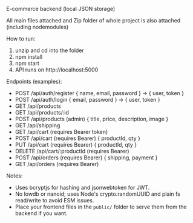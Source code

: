 E-commerce backend (local JSON storage)

All main files attached and Zip folder of whole project is also attached (including nodemodules)

How to run:
1. unzip and cd into the folder
2. npm install
3. npm start
4. API runs on http://localhost:5000

Endpoints (examples):
- POST /api/auth/register    { name, email, password } -> { user, token }
- POST /api/auth/login       { email, password } -> { user, token }
- GET  /api/products
- GET  /api/products/:id
- POST /api/products         (admin) { title, price, description, image }
- GET  /api/shipping
- GET  /api/cart             (requires Bearer token)
- POST /api/cart             (requires Bearer) { productId, qty }
- PUT  /api/cart             (requires Bearer) { productId, qty }
- DELETE /api/cart/:productId (requires Bearer)
- POST /api/orders           (requires Bearer) { shipping, payment }
- GET  /api/orders           (requires Bearer)

Notes:
- Uses bcryptjs for hashing and jsonwebtoken for JWT.
- No lowdb or nanoid; uses Node's crypto.randomUUID and plain fs read/write to avoid ESM issues.
- Place your frontend files in the `public/` folder to serve them from the backend if you want.
